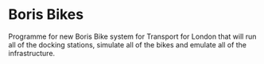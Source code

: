 # Boris Bikes #

Programme for new Boris Bike system for Transport for London that will run all of the docking stations, simulate all of the bikes and emulate all of the infrastructure.
